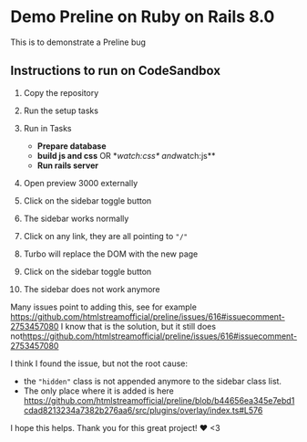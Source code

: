 # Demo Preline on Ruby on Rails 8.0

This is to demonstrate a Preline bug

## Instructions to run on CodeSandbox

1. Copy the repository
2. Run the setup tasks
3. Run in Tasks
   - **Prepare database**
   - **build js and css** OR \**watch:css\* and*watch:js\*\*
   - **Run rails server**
4. Open preview 3000 externally

5. Click on the sidebar toggle button
6. The sidebar works normally
7. Click on any link, they are all pointing to `"/"`
8. Turbo will replace the DOM with the new page
9. Click on the sidebar toggle button
10. The sidebar does not work anymore

Many issues point to adding this, see for example https://github.com/htmlstreamofficial/preline/issues/616#issuecomment-2753457080
I know that is the solution, but it still does not<https://github.com/htmlstreamofficial/preline/issues/616#issuecomment-2753457080>

I think I found the issue, but not the root cause:


- the `"hidden"` class is not appended anymore to the sidebar class list.
- The only place where it is added is here <https://github.com/htmlstreamofficial/preline/blob/b44656ea345e7ebd1cdad8213234a7382b276aa6/src/plugins/overlay/index.ts#L576>

I hope this helps. Thank you for this great project! :heart: <3
